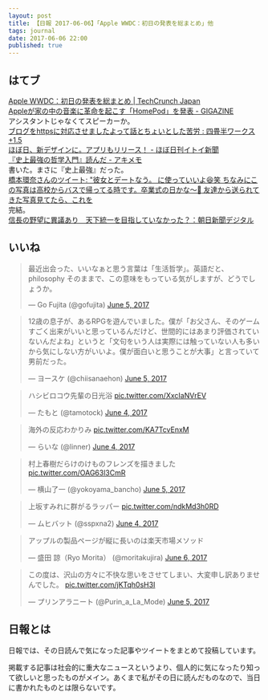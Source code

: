 ```yaml
---
layout: post
title: 【日報 2017-06-06】「Apple WWDC：初日の発表を総まとめ」他
tags: journal
date: 2017-06-06 22:00
published: true
---
```



## はてブ

<div class="news"><a href="http://jp.techcrunch.com/2017/06/06/apple-wwdc-2017/" target="_blank">Apple WWDC：初日の発表を総まとめ | TechCrunch Japan</a>
<div class="newscomme"></div>
</div>

<div class="news"><a href="http://gigazine.net/news/20170606-homepod-wwdc-2017/" target="_blank">Appleが家の中の音楽に革命を起こす「HomePod」を発表 - GIGAZINE</a>
<div class="newscomme">アシスタントじゃなくてスピーカーか。
</div>
</div>

<div class="news"><a href="https://blog.4-5matworks.com/archives/2900" target="_blank">ブログをhttpsに対応させましたよって話とちょいとした苦労 : 四畳半ワークス+1.5</a>
<div class="newscomme"></div>
</div>

<div class="news"><a href="http://www.1101.com/renewal2017/" target="_blank">ほぼ日、新デザインに。アプリもリリース！ - ほぼ日刊イトイ新聞</a>
<div class="newscomme"></div>
</div>

<div class="news"><a href="https://akio6o6.github.io/blog/2017/06/06/170000" target="_blank">『史上最強の哲学入門』読んだ - アキメモ</a>
<div class="newscomme">書いた。まさに『史上最強』だった。
</div>
</div>

<div class="news"><a href="https://twitter.com/h_kanna_0203/status/871865582408220672" target="_blank">橋本環奈さんのツイート: "彼女とデートなう。 に使っていいよ😆笑 ちなみにこの写真は高校からバスで帰ってる時です。卒業式の日かな〜🤔 友達から送られてきた写真見てたら、これを</a>
<div class="newscomme">完結。
</div>
</div>

<div class="news"><a href="http://www.asahi.com/articles/ASK505DW0K50ULZU00H.html" target="_blank">信長の野望に異議あり　天下統一を目指していなかった？：朝日新聞デジタル</a>
<div class="newscomme"></div>
</div>


## いいね

 <blockquote class="twitter-tweet"><p lang="ja" dir="ltr">最近出会った、いいなぁと思う言葉は「生活哲学」。英語だと、philosophy そのままで、この意味をもっている気がしますが、どうでしょうか。</p>&mdash; Go Fujita (@gofujita) <a href="https://twitter.com/gofujita/status/871855084409204736">June 5, 2017</a></blockquote>
<script async src="//platform.twitter.com/widgets.js" charset="utf-8"></script> 
 
 
<blockquote class="twitter-tweet"><p lang="ja" dir="ltr">12歳の息子が、あるRPGを遊んでいました。僕が「お父さん、そのゲームすごく出来がいいと思っているんだけど、世間的にはあまり評価されていないんだよね」というと「文句をいう人は実際には触っていない人も多いから気にしない方がいいよ。僕が面白いと思うことが大事」と言っていて男前だった。</p>&mdash; ヨースケ (@chiisanaehon) <a href="https://twitter.com/chiisanaehon/status/871652532497530880">June 5, 2017</a></blockquote>
<script async src="//platform.twitter.com/widgets.js" charset="utf-8"></script> 
 
 
<blockquote class="twitter-tweet"><p lang="ja" dir="ltr">ハシビロコウ先輩の日光浴 <a href="https://t.co/XxcIaNVrEV">pic.twitter.com/XxcIaNVrEV</a></p>&mdash; たもと (@tamotock) <a href="https://twitter.com/tamotock/status/871243961171460096">June 4, 2017</a></blockquote>
<script async src="//platform.twitter.com/widgets.js" charset="utf-8"></script> 
 
 
<blockquote class="twitter-tweet"><p lang="ja" dir="ltr">海外の反応わかりみ <a href="https://t.co/KA7TcvEnxM">pic.twitter.com/KA7TcvEnxM</a></p>&mdash; らいな (@linner) <a href="https://twitter.com/linner/status/871340588267847684">June 4, 2017</a></blockquote>
<script async src="//platform.twitter.com/widgets.js" charset="utf-8"></script> 
 
 
<blockquote class="twitter-tweet"><p lang="ja" dir="ltr">村上春樹だらけのけものフレンズを描きました <a href="https://t.co/OAG63l3CmR">pic.twitter.com/OAG63l3CmR</a></p>&mdash; 横山了一 (@yokoyama_bancho) <a href="https://twitter.com/yokoyama_bancho/status/871608141032505344">June 5, 2017</a></blockquote>
<script async src="//platform.twitter.com/widgets.js" charset="utf-8"></script> 
 
 
<blockquote class="twitter-tweet"><p lang="ja" dir="ltr">上坂すみれに群がるラッパー <a href="https://t.co/ndkMd3h0RD">pic.twitter.com/ndkMd3h0RD</a></p>&mdash; ムヒバット (@sspxna2) <a href="https://twitter.com/sspxna2/status/871264298227580929">June 4, 2017</a></blockquote>
<script async src="//platform.twitter.com/widgets.js" charset="utf-8"></script> 
 
 
<blockquote class="twitter-tweet"><p lang="ja" dir="ltr">アップルの製品ページが縦に長いのは楽天市場メソッド</p>&mdash; 盛田 諒（Ryo Morita） (@moritakujira) <a href="https://twitter.com/moritakujira/status/871893433958281216">June 6, 2017</a></blockquote>
<script async src="//platform.twitter.com/widgets.js" charset="utf-8"></script> 
 
 
<blockquote class="twitter-tweet"><p lang="ja" dir="ltr">この度は、沢山の方々に不快な思いをさせてしまい、大変申し訳ありませんでした。 <a href="https://t.co/jKTqh0sH3I">pic.twitter.com/jKTqh0sH3I</a></p>&mdash; プリンアラニート (@Purin_a_La_Mode) <a href="https://twitter.com/Purin_a_La_Mode/status/871722765358968832">June 5, 2017</a></blockquote>
<script async src="//platform.twitter.com/widgets.js" charset="utf-8"></script> 
 

## 日報とは

日報では、その日読んで気になった記事やツイートをまとめて投稿しています。

掲載する記事は社会的に重大なニュースというより、個人的に気になったり知って欲しいと思ったものがメイン。あくまで私がその日に読んだものなので、当日に書かれたものとは限らないです。